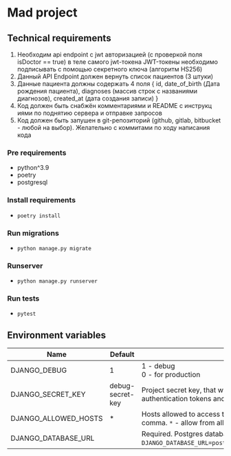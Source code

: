 # Mad project

## Technical requirements
1) Необходим api endpoint с jwt авторизацией (с проверкой поля isDoctor == true) в теле самого jwt-токена
JWT-токены необходимо подписывать с помощью секретного ключа (алгоритм HS256)
2) Данный API Endpoint должен вернуть список пациентов (3 штуки)
3) Данные пациента должны содержать 4 поля 
{
    id,
    date_of_birth (Дата рождения пациента),
    diagnoses (массив строк с названиями диагнозов),
    created_at (дата создания записи)
}
4) Код должен быть снабжён комментариями и README с инструкц
иями по поднятию сервера и отправке запросов
5) Код должен быть запушен в git-репозиторий (github, gitlab, bitbucket - любой на выбор). Желательно с коммитами по ходу написания кода

### Pre requirements
* python^3.9
* poetry
* postgresql

### Install requirements
* `poetry install`


### Run migrations
* `python manage.py migrate`

### Runserver
* `python manage.py runserver`

### Run tests
* `pytest`

## Environment variables
| Name | Default | Description |
|------|---------|-------------|
| DJANGO_DEBUG | 1 | 1 - debug <br>0 - for production |
| DJANGO_SECRET_KEY | debug-secret-key | Project secret key, that will be used for generating user passwords, authentication tokens and etc.|
| DJANGO_ALLOWED_HOSTS | * | Hosts allowed to access the server. Many hosts should be separated by comma. `*` - allow from all hosts. |
| DJANGO_DATABASE_URL | | Required. Postgres database url. Example: `DJANGO_DATABASE_URL=postgres://db_user:db_password@localhost:5432/db_name`.|
